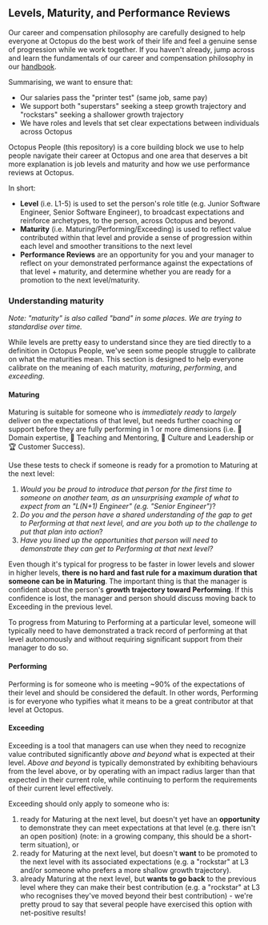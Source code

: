 ## Levels, Maturity, and Performance Reviews

Our career and compensation philosophy are carefully designed to help everyone at Octopus do the best work of their life and feel a genuine sense of progression while we work together. If you haven't already, jump across and learn the fundamentals of our career and compensation philosophy in our [handbook](https://handbook.octopus.com/life-octopus/career).

Summarising, we want to ensure that:
- Our salaries pass the "printer test" (same job, same pay)
- We support both "superstars" seeking a steep growth trajectory and "rockstars" seeking a shallower growth trajectory
- We have roles and levels that set clear expectations between individuals across Octopus

Octopus People (this repository) is a core building block we use to help people navigate their career at Octopus and one area that deserves a bit more explanation is job levels and maturity and how we use performance reviews at Octopus.

In short:
- **Level** (i.e. L1-5) is used to set the person's role title (e.g. Junior Software Engineer, Senior Software Engineer), to broadcast expectations and reinforce archetypes, to the person, across Octopus and beyond.
- **Maturity** (i.e. Maturing/Performing/Exceeding) is used to reflect value contributed within that level and provide a sense of progression within each level and smoother transitions to the next level
- **Performance Reviews** are an opportunity for you and your manager to reflect on your demonstrated performance against the expectations of that level + maturity, and determine whether you are ready for a promotion to the next level/maturity.

### Understanding maturity

_Note: "maturity" is also called "band" in some places. We are trying to standardise over time._

While levels are pretty easy to understand since they are tied directly to a definition in Octopus People, we've seen some people struggle to calibrate on what the maturities mean. This section is designed to help everyone calibrate on the meaning of each maturity, *maturing*, *performing*, and *exceeding*.

#### Maturing

Maturing is suitable for someone who is _immediately ready_ to _largely_ deliver on the expectations of that level, but needs further coaching or support before they are fully performing in 1 or more dimensions (i.e. 🦉 Domain expertise, 🌱 Teaching and Mentoring, 🧭 Culture and Leadership or 🏆 Customer Success).

Use these tests to check if someone is ready for a promotion to Maturing at the next level:

1. _Would you be proud to introduce that person for the first time to someone on another team, as an unsurprising example of what to expect from an "L(N+1) Engineer" (e.g. "Senior Engineer")_?
2. _Do you and the person have a shared understanding of the gap to get to Performing at that next level, and are you both up to the challenge to put that plan into action_?
3. _Have you lined up the opportunities that person will need to demonstrate they can get to Performing at that next level?_

Even though it's typical for progress to be faster in lower levels and slower in higher levels, **there is no hard and fast rule for a maximum duration that someone can be in Maturing**. The important thing is that the manager is confident about the person's **growth trajectory toward Performing**. If this confidence is lost, the manager and person should discuss moving back to Exceeding in the previous level.

To progress from Maturing to Performing at a particular level, someone will typically need to have demonstrated a track record of performing at that level autonomously and without requiring significant support from their manager to do so.

#### Performing

Performing is for someone who is meeting ~90% of the expectations of their level and should be considered the default. In other words, Performing is for everyone who typifies what it means to be a great contributor at that level at Octopus.

#### Exceeding

Exceeding is a tool that managers can use when they need to recognize value contributed significantly _above and beyond_ what is expected at their level. _Above and beyond_ is typically demonstrated by exhibiting behaviours from the level above, or by operating with an impact radius larger than that expected in their current role, while continuing to perform the requirements of their current level effectively.

Exceeding should only apply to someone who is:

1. ready for Maturing at the next level, but doesn't yet have an **opportunity** to demonstrate they can meet expectations at that level (e.g. there isn't an open position) (note: in a growing company, this should be a short-term situation), or
2. ready for Maturing at the next level, but doesn't **want** to be promoted to the next level with its associated expectations (e.g. a "rockstar" at L3 and/or someone who prefers a more shallow growth trajectory).
3. already Maturing at the next level, but **wants to go back** to the previous level where they can make their best contribution (e.g. a "rockstar" at L3 who recognises they've moved beyond their best contribution) - we're pretty proud to say that several people have exercised this option with net-positive results!